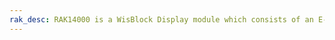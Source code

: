```yaml
---
rak_desc: RAK14000 is a WisBlock Display module which consists of an E-Ink Display and Three-Button Module.
---
```


<rk-redirect to="/Product-Categories/WisBlock/RAK14000/Overview/" />